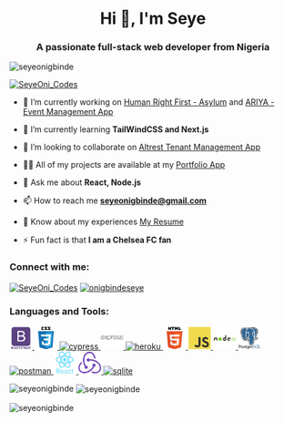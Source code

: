 <h1 align="center">Hi 👋, I'm Seye</h1>
<h3 align="center">A passionate full-stack web developer from Nigeria</h3>

<p align="left"> <img src="https://komarev.com/ghpvc/?username=seyeonigbinde&label=Profile%20views&color=0e75b6&style=flat" alt="seyeonigbinde" /> </p>

<p align="left"> <a href="https://twitter.com/sstephen_coding" target="blank"><img src="https://img.shields.io/twitter/follow/SeyeOni_Codes?logo=twitter&style=for-the-badge" alt="SeyeOni_Codes" /></a> </p>

- 🔭 I’m currently working on [Human Right First - Asylum](https://github.com/Lambda-School-Labs/human-rights-first-asylum-fe-a) and [ARIYA - Event Management App](https://github.com/seyeonigbinde/ariya)

- 🌱 I’m currently learning **TailWindCSS and Next.js**

- 👯 I’m looking to collaborate on [Altrest Tenant Management App](https://github.com/seyeonigbinde/Altrest-Tenant-App-FrontEnd-2)

- 👨‍💻 All of my projects are available at my [Portfolio App](https://seyeonigbinde.vercel.app/)

- 💬 Ask me about **React, Node.js**

- 📫 How to reach me **seyeonigbinde@gmail.com**

- 📄 Know about my experiences [My Resume](https://drive.google.com/file/d/13ALMid63SgxQXlSufka4k0A0T8XXSYhv/view?usp=sharing)

- ⚡ Fun fact is that **I am a Chelsea FC fan**

<h3 align="left">Connect with me:</h3>
<p align="left">
<a href="https://twitter.com/SeyeOni_Codes" target="blank"><img align="center" src="https://raw.githubusercontent.com/rahuldkjain/github-profile-readme-generator/master/src/images/icons/Social/twitter.svg" alt="SeyeOni_Codes" height="30" width="40" /></a>
<a href="https://linkedin.com/in/onigbindeseye" target="blank"><img align="center" src="https://raw.githubusercontent.com/rahuldkjain/github-profile-readme-generator/master/src/images/icons/Social/linked-in-alt.svg" alt="onigbindeseye" height="30" width="40" /></a>
</p>

<h3 align="left">Languages and Tools:</h3>
<p align="left"> <a href="https://getbootstrap.com" target="_blank"> <img src="https://raw.githubusercontent.com/devicons/devicon/master/icons/bootstrap/bootstrap-plain-wordmark.svg" alt="bootstrap" width="40" height="40"/> </a> <a href="https://www.w3schools.com/css/" target="_blank"> <img src="https://raw.githubusercontent.com/devicons/devicon/master/icons/css3/css3-original-wordmark.svg" alt="css3" width="40" height="40"/> </a> <a href="https://www.cypress.io" target="_blank"> <img src="https://raw.githubusercontent.com/simple-icons/simple-icons/6e46ec1fc23b60c8fd0d2f2ff46db82e16dbd75f/icons/cypress.svg" alt="cypress" width="40" height="40"/> </a> <a href="https://expressjs.com" target="_blank"> <img src="https://raw.githubusercontent.com/devicons/devicon/master/icons/express/express-original-wordmark.svg" alt="express" width="40" height="40"/> </a> <a href="https://heroku.com" target="_blank"> <img src="https://www.vectorlogo.zone/logos/heroku/heroku-icon.svg" alt="heroku" width="40" height="40"/> </a> <a href="https://www.w3.org/html/" target="_blank"> <img src="https://raw.githubusercontent.com/devicons/devicon/master/icons/html5/html5-original-wordmark.svg" alt="html5" width="40" height="40"/> </a> <a href="https://developer.mozilla.org/en-US/docs/Web/JavaScript" target="_blank"> <img src="https://raw.githubusercontent.com/devicons/devicon/master/icons/javascript/javascript-original.svg" alt="javascript" width="40" height="40"/> </a> <a href="https://nodejs.org" target="_blank"> <img src="https://raw.githubusercontent.com/devicons/devicon/master/icons/nodejs/nodejs-original-wordmark.svg" alt="nodejs" width="40" height="40"/> </a> <a href="https://www.postgresql.org" target="_blank"> <img src="https://raw.githubusercontent.com/devicons/devicon/master/icons/postgresql/postgresql-original-wordmark.svg" alt="postgresql" width="40" height="40"/> </a> <a href="https://postman.com" target="_blank"> <img src="https://www.vectorlogo.zone/logos/getpostman/getpostman-icon.svg" alt="postman" width="40" height="40"/> </a> <a href="https://reactjs.org/" target="_blank"> <img src="https://raw.githubusercontent.com/devicons/devicon/master/icons/react/react-original-wordmark.svg" alt="react" width="40" height="40"/> </a> <a href="https://redux.js.org" target="_blank"> <img src="https://raw.githubusercontent.com/devicons/devicon/master/icons/redux/redux-original.svg" alt="redux" width="40" height="40"/> </a> <a href="https://www.sqlite.org/" target="_blank"> <img src="https://www.vectorlogo.zone/logos/sqlite/sqlite-icon.svg" alt="sqlite" width="40" height="40"/> </a> </p>

<p><img align="left" src="https://github-readme-stats.vercel.app/api/top-langs?username=seyeonigbinde&show_icons=true&locale=en&layout=compact" alt="seyeonigbinde" /></p>

<p>&nbsp;<img align="center" src="https://github-readme-stats.vercel.app/api?username=seyeonigbinde&show_icons=true&locale=en" alt="seyeonigbinde" /></p>

<p><img align="center" src="https://github-readme-streak-stats.herokuapp.com/?user=seyeonigbinde&" alt="seyeonigbinde" /></p>
